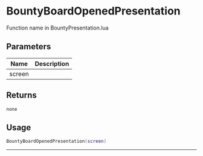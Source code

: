 # BountyBoardOpenedPresentation

Function name in BountyPresentation.lua

## Parameters

| Name   | Description |
| ------ | ----------- |
| screen |             |

## Returns

`none`

## Usage

```lua
BountyBoardOpenedPresentation(screen)
```

---
